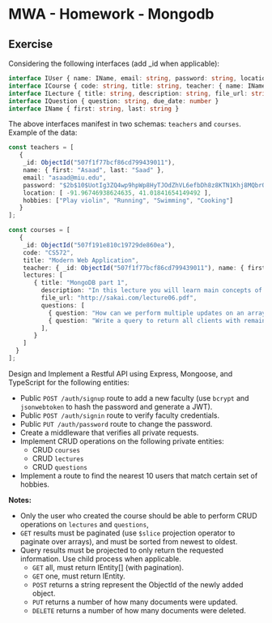 # MWA - Homework - Mongodb
## Exercise
Considering the following interfaces (add _id when applicable):
```typescript
interface IUser { name: IName, email: string, password: string, location: number[], hobbies: string[] }
interface ICourse { code: string, title: string, teacher: { name: IName, email: string }, lectures: ILecture[] }
interface ILecture { title: string, description: string, file_url: string, questions: IQuestion[] }
interface IQuestion { question: string, due_date: number }
interface IName { first: string, last: string }
```
The above interfaces manifest in two schemas: `teachers` and `courses`. Example of the data:
```typescript
const teachers = [
   {
    _id: ObjectId("507f1f77bcf86cd799439011"),
    name: { first: "Asaad", last: "Saad" },
    email: "asaad@miu.edu",
    password: "$2b$10$UotIg3ZQ4wp9hpWp8HyTJOdZhVL6efbDh8z8KTN1Khj8MQbrO/fc6",
    location: [ -91.96746938624635, 41.01841654149492 ],
    hobbies: ["Play violin", "Running", "Swimming", "Cooking"]
   }
];

const courses = [
   {
    _id: ObjectId("507f191e810c19729de860ea"),
    code: "CS572",
    title: "Modern Web Application",
    teacher: { _id: ObjectId("507f1f77bcf86cd799439011"), name: { first: "Asaad", last: "Saad" }, email: "asaad@miu.edu" },
    lectures: [
       { title: "MongoDB part 1",
         description: "In this lecture you will learn main concepts of NoSQL databases and how to perform CRUD operations with Mongoose",
         file_url: "http://sakai.com/lecture06.pdf",
         questions: [
           { question: "How can we perform multiple updates on an array of elements?", due_date: 1688301486 },
           { question: "Write a query to return all clients with remaining balance.", due_date: 1688301486 },
         ],
       }
    ]
  }
];
```  
Design and Implement a Restful API using Express, Mongoose, and TypeScript for the following entities:
* Public `POST /auth/signup` route to add a new faculty (use `bcrypt` and `jsonwebtoken` to hash the password and generate a JWT).
* Public `POST /auth/signin` route to verify faculty credentials.
* Public `PUT /auth/password` route to change the password.
* Create a middleware that verifies all private requests.
* Implement CRUD operations on the following private entities:
   * CRUD `courses`
   * CRUD `lectures`
   * CRUD `questions`
* Implement a route to find the nearest 10 users that match certain set of hobbies.
  
**Notes:**
* Only the user who created the course should be able to perform CRUD operations on `lectures` and `questions`, 
* `GET` results must be paginated (use `$slice` projection operator to paginate over arrays), and must be sorted from newest to oldest.
* Query results must be projected to only return the requested information. Use child process when applicable.
   * `GET` all, must return IEntity[] (with pagination).
   * `GET` one, must return IEntity.
   * `POST` returns a string represent the ObjectId of the newly added object.
   * `PUT` returns a number of how many documents were updated.
   * `DELETE` returns a number of how many documents were deleted.
  
